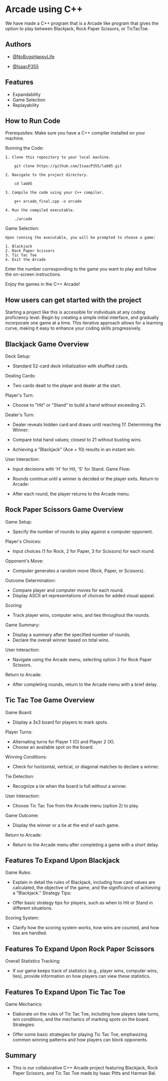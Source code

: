 
# Arcade using C++

We have made a C++ program that is a Arcade like program that gives the option to play between Blackjack, Rock Paper Scissors, or TicTacToe.

## Authors

- [@NoBugsHappyLife](https://github.com/NoBugsHappyLife)


- [@IsaacP355](https://github.com/IsaacP355)
## Features

- Expandability
- Game Selection
- Replayability


## How to Run Code

Prerequisites:
Make sure you have a C++ compiler installed on your machine.

Running the Code:

    1. Clone this repository to your local machine.

        git clone https://github.com/IsaacP355/lab05.git

    2. Navigate to the project directory.

        cd lab05

    3. Compile the code using your C++ compiler.

        g++ arcade_final.cpp -o arcade

    4. Run the compiled executable.

        ./arcade

Game Selection:

    Upon running the executable, you will be prompted to choose a game:

    1. Blackjack
    2. Rock Paper Scissors
    3. Tic Tac Toe
    4. Exit the Arcade

Enter the number corresponding to the game you want to play and follow the on-screen instructions.

Enjoy the games in the C++ Arcade!
## How users can get started with the project

Starting a project like this is accessible for individuals at any coding proficiency level. Begin by creating a simple initial interface, and gradually incorporate one game at a time. This iterative approach allows for a learning curve, making it easy to enhance your coding skills progressively.
## Blackjack Game Overview


Deck Setup:

- Standard 52-card deck initialization with shuffled cards.

Dealing Cards:

- Two cards dealt to the player and dealer at the start.

Player's Turn:

- Choose to "Hit" or "Stand" to build a hand without exceeding 21.

Dealer's Turn:

- Dealer reveals hidden card and draws until reaching 17.
Determining the Winner:

- Compare total hand values; closest to 21 without busting wins.
- Achieving a "Blackjack" (Ace + 10) results in an instant win.

User Interaction:

- Input decisions with 'H' for Hit, 'S' for Stand.
Game Flow:

- Rounds continue until a winner is decided or the player exits.
Return to Arcade:

- After each round, the player returns to the Arcade menu.




## Rock Paper Scissors Game Overview

Game Setup:

- Specify the number of rounds to play against a computer opponent.

Player's Choices:

- Input choices (1 for Rock, 2 for Paper, 3 for Scissors) for each round.

Opponent's Move:

- Computer generates a random move (Rock, Paper, or Scissors).

Outcome Determination:

- Compare player and computer moves for each round.
- Display ASCII art representations of choices for added visual appeal.

Scoring:

- Track player wins, computer wins, and ties throughout the rounds.

Game Summary:

- Display a summary after the specified number of rounds.
- Declare the overall winner based on total wins.

User Interaction:

- Navigate using the Arcade menu, selecting option 3 for Rock Paper Scissors.

Return to Arcade:

- After completing rounds, return to the Arcade menu with a brief delay.

## Tic Tac Toe Game Overview

Game Board:

- Display a 3x3 board for players to mark spots.

Player Turns:

- Alternating turns for Player 1 (O) and Player 2 (X).
- Choose an available spot on the board.

Winning Conditions:

- Check for horizontal, vertical, or diagonal matches to declare a winner.

Tie Detection:

- Recognize a tie when the board is full without a winner.

User Interaction:

- Choose Tic Tac Toe from the Arcade menu (option 2) to play.

Game Outcome:

- Display the winner or a tie at the end of each game.

Return to Arcade:

- Return to the Arcade menu after completing a game with a short delay.
## Features To Expand Upon Blackjack

Game Rules:

- Explain in detail the rules of Blackjack, including how card values are calculated, the objective of the game, and the significance of achieving a "Blackjack."
Strategy Tips:

- Offer basic strategy tips for players, such as when to Hit or Stand in different situations.

Scoring System:

- Clarify how the scoring system works, how wins are counted, and how ties are handled.
##  Features To Expand Upon Rock Paper Scissors

Overall Statistics Tracking:

- If our game keeps track of statistics (e.g., player wins, computer wins, ties), provide information on how players can view these statistics.
## Features To Expand Upon Tic Tac Toe
Game Mechanics:

- Elaborate on the rules of Tic Tac Toe, including how players take turns, win conditions, and the mechanics of marking spots on the board.
Strategies:

- Offer some basic strategies for playing Tic Tac Toe, emphasizing common winning patterns and how players can block opponents.
## Summary
- This is our collaborative C++ Arcade project featuring Blackjack, Rock Paper Scissors, and Tic Tac Toe made by Isaac Pitts and Harman Bal.
